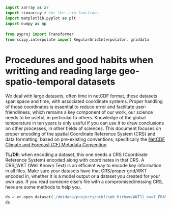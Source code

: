 ```python
import xarray as xr
import rioxarray # for the .rio functions
import matplotlib.pyplot as plt
import numpy as np

from pyproj import Transformer
from scipy.interpolate import RegularGridInterpolator, griddata
```

# Procedures and good habits when writting and reading large geo-spatio-temporal datasets

We deal with large datasets, often time in netCDF format, these datasets span space and time, with associated coordinate systems. Proper handling of those coordinates is essential to reduce error and facilitate user-friendliness, which remains a key component of our work, our science needs to be useful, in perticular to others. Knowledge of the global temperature in ten years is only useful if you can use it to draw conclusions on other processes, in other fields of sciences. This document focuses on proper encoding of the spatial Coordinate Reference System (CRS) and data formatting, based on pre-existing conventions, specifically the [NetCDF Climate and Forecast (CF) Metadata Convention](https://cfconventions.org/Data/cf-conventions/cf-conventions-1.11/cf-conventions.pdf).

**TL/DR**: when encoding a dataset, this one needs a CRS (Coordinate Reference System) encoded along with coordinates in that CRS. A CRS_WKT (Well Known Text) is an efficient way to encode key information in all files. Make sure your datasets have that CRS/proper grid/WKT encoded in, whether it is a model output or a dataset you created for your own use. If you read someone else's file with a compromised/missing CRS, here are some methods to help you.


```python
ds = xr.open_dataset('/dmidata/projects/nckf/smb_hirham/ANT11_eval_ERA5/1999/01/01/00/ts_sfx_ANT11_ANT11_eval_ERA5_1hr_199901010000-199902010000.nc')
ds
```




<div><svg style="position: absolute; width: 0; height: 0; overflow: hidden">
<defs>
<symbol id="icon-database" viewBox="0 0 32 32">
<path d="M16 0c-8.837 0-16 2.239-16 5v4c0 2.761 7.163 5 16 5s16-2.239 16-5v-4c0-2.761-7.163-5-16-5z"></path>
<path d="M16 17c-8.837 0-16-2.239-16-5v6c0 2.761 7.163 5 16 5s16-2.239 16-5v-6c0 2.761-7.163 5-16 5z"></path>
<path d="M16 26c-8.837 0-16-2.239-16-5v6c0 2.761 7.163 5 16 5s16-2.239 16-5v-6c0 2.761-7.163 5-16 5z"></path>
</symbol>
<symbol id="icon-file-text2" viewBox="0 0 32 32">
<path d="M28.681 7.159c-0.694-0.947-1.662-2.053-2.724-3.116s-2.169-2.030-3.116-2.724c-1.612-1.182-2.393-1.319-2.841-1.319h-15.5c-1.378 0-2.5 1.121-2.5 2.5v27c0 1.378 1.122 2.5 2.5 2.5h23c1.378 0 2.5-1.122 2.5-2.5v-19.5c0-0.448-0.137-1.23-1.319-2.841zM24.543 5.457c0.959 0.959 1.712 1.825 2.268 2.543h-4.811v-4.811c0.718 0.556 1.584 1.309 2.543 2.268zM28 29.5c0 0.271-0.229 0.5-0.5 0.5h-23c-0.271 0-0.5-0.229-0.5-0.5v-27c0-0.271 0.229-0.5 0.5-0.5 0 0 15.499-0 15.5 0v7c0 0.552 0.448 1 1 1h7v19.5z"></path>
<path d="M23 26h-14c-0.552 0-1-0.448-1-1s0.448-1 1-1h14c0.552 0 1 0.448 1 1s-0.448 1-1 1z"></path>
<path d="M23 22h-14c-0.552 0-1-0.448-1-1s0.448-1 1-1h14c0.552 0 1 0.448 1 1s-0.448 1-1 1z"></path>
<path d="M23 18h-14c-0.552 0-1-0.448-1-1s0.448-1 1-1h14c0.552 0 1 0.448 1 1s-0.448 1-1 1z"></path>
</symbol>
</defs>
</svg>
<style>/* CSS stylesheet for displaying xarray objects in jupyterlab.
 *
 */

:root {
  --xr-font-color0: var(--jp-content-font-color0, rgba(0, 0, 0, 1));
  --xr-font-color2: var(--jp-content-font-color2, rgba(0, 0, 0, 0.54));
  --xr-font-color3: var(--jp-content-font-color3, rgba(0, 0, 0, 0.38));
  --xr-border-color: var(--jp-border-color2, #e0e0e0);
  --xr-disabled-color: var(--jp-layout-color3, #bdbdbd);
  --xr-background-color: var(--jp-layout-color0, white);
  --xr-background-color-row-even: var(--jp-layout-color1, white);
  --xr-background-color-row-odd: var(--jp-layout-color2, #eeeeee);
}

html[theme=dark],
body[data-theme=dark],
body.vscode-dark {
  --xr-font-color0: rgba(255, 255, 255, 1);
  --xr-font-color2: rgba(255, 255, 255, 0.54);
  --xr-font-color3: rgba(255, 255, 255, 0.38);
  --xr-border-color: #1F1F1F;
  --xr-disabled-color: #515151;
  --xr-background-color: #111111;
  --xr-background-color-row-even: #111111;
  --xr-background-color-row-odd: #313131;
}

.xr-wrap {
  display: block !important;
  min-width: 300px;
  max-width: 700px;
}

.xr-text-repr-fallback {
  /* fallback to plain text repr when CSS is not injected (untrusted notebook) */
  display: none;
}

.xr-header {
  padding-top: 6px;
  padding-bottom: 6px;
  margin-bottom: 4px;
  border-bottom: solid 1px var(--xr-border-color);
}

.xr-header > div,
.xr-header > ul {
  display: inline;
  margin-top: 0;
  margin-bottom: 0;
}

.xr-obj-type,
.xr-array-name {
  margin-left: 2px;
  margin-right: 10px;
}

.xr-obj-type {
  color: var(--xr-font-color2);
}

.xr-sections {
  padding-left: 0 !important;
  display: grid;
  grid-template-columns: 150px auto auto 1fr 20px 20px;
}

.xr-section-item {
  display: contents;
}

.xr-section-item input {
  display: none;
}

.xr-section-item input + label {
  color: var(--xr-disabled-color);
}

.xr-section-item input:enabled + label {
  cursor: pointer;
  color: var(--xr-font-color2);
}

.xr-section-item input:enabled + label:hover {
  color: var(--xr-font-color0);
}

.xr-section-summary {
  grid-column: 1;
  color: var(--xr-font-color2);
  font-weight: 500;
}

.xr-section-summary > span {
  display: inline-block;
  padding-left: 0.5em;
}

.xr-section-summary-in:disabled + label {
  color: var(--xr-font-color2);
}

.xr-section-summary-in + label:before {
  display: inline-block;
  content: '►';
  font-size: 11px;
  width: 15px;
  text-align: center;
}

.xr-section-summary-in:disabled + label:before {
  color: var(--xr-disabled-color);
}

.xr-section-summary-in:checked + label:before {
  content: '▼';
}

.xr-section-summary-in:checked + label > span {
  display: none;
}

.xr-section-summary,
.xr-section-inline-details {
  padding-top: 4px;
  padding-bottom: 4px;
}

.xr-section-inline-details {
  grid-column: 2 / -1;
}

.xr-section-details {
  display: none;
  grid-column: 1 / -1;
  margin-bottom: 5px;
}

.xr-section-summary-in:checked ~ .xr-section-details {
  display: contents;
}

.xr-array-wrap {
  grid-column: 1 / -1;
  display: grid;
  grid-template-columns: 20px auto;
}

.xr-array-wrap > label {
  grid-column: 1;
  vertical-align: top;
}

.xr-preview {
  color: var(--xr-font-color3);
}

.xr-array-preview,
.xr-array-data {
  padding: 0 5px !important;
  grid-column: 2;
}

.xr-array-data,
.xr-array-in:checked ~ .xr-array-preview {
  display: none;
}

.xr-array-in:checked ~ .xr-array-data,
.xr-array-preview {
  display: inline-block;
}

.xr-dim-list {
  display: inline-block !important;
  list-style: none;
  padding: 0 !important;
  margin: 0;
}

.xr-dim-list li {
  display: inline-block;
  padding: 0;
  margin: 0;
}

.xr-dim-list:before {
  content: '(';
}

.xr-dim-list:after {
  content: ')';
}

.xr-dim-list li:not(:last-child):after {
  content: ',';
  padding-right: 5px;
}

.xr-has-index {
  font-weight: bold;
}

.xr-var-list,
.xr-var-item {
  display: contents;
}

.xr-var-item > div,
.xr-var-item label,
.xr-var-item > .xr-var-name span {
  background-color: var(--xr-background-color-row-even);
  margin-bottom: 0;
}

.xr-var-item > .xr-var-name:hover span {
  padding-right: 5px;
}

.xr-var-list > li:nth-child(odd) > div,
.xr-var-list > li:nth-child(odd) > label,
.xr-var-list > li:nth-child(odd) > .xr-var-name span {
  background-color: var(--xr-background-color-row-odd);
}

.xr-var-name {
  grid-column: 1;
}

.xr-var-dims {
  grid-column: 2;
}

.xr-var-dtype {
  grid-column: 3;
  text-align: right;
  color: var(--xr-font-color2);
}

.xr-var-preview {
  grid-column: 4;
}

.xr-index-preview {
  grid-column: 2 / 5;
  color: var(--xr-font-color2);
}

.xr-var-name,
.xr-var-dims,
.xr-var-dtype,
.xr-preview,
.xr-attrs dt {
  white-space: nowrap;
  overflow: hidden;
  text-overflow: ellipsis;
  padding-right: 10px;
}

.xr-var-name:hover,
.xr-var-dims:hover,
.xr-var-dtype:hover,
.xr-attrs dt:hover {
  overflow: visible;
  width: auto;
  z-index: 1;
}

.xr-var-attrs,
.xr-var-data,
.xr-index-data {
  display: none;
  background-color: var(--xr-background-color) !important;
  padding-bottom: 5px !important;
}

.xr-var-attrs-in:checked ~ .xr-var-attrs,
.xr-var-data-in:checked ~ .xr-var-data,
.xr-index-data-in:checked ~ .xr-index-data {
  display: block;
}

.xr-var-data > table {
  float: right;
}

.xr-var-name span,
.xr-var-data,
.xr-index-name div,
.xr-index-data,
.xr-attrs {
  padding-left: 25px !important;
}

.xr-attrs,
.xr-var-attrs,
.xr-var-data,
.xr-index-data {
  grid-column: 1 / -1;
}

dl.xr-attrs {
  padding: 0;
  margin: 0;
  display: grid;
  grid-template-columns: 125px auto;
}

.xr-attrs dt,
.xr-attrs dd {
  padding: 0;
  margin: 0;
  float: left;
  padding-right: 10px;
  width: auto;
}

.xr-attrs dt {
  font-weight: normal;
  grid-column: 1;
}

.xr-attrs dt:hover span {
  display: inline-block;
  background: var(--xr-background-color);
  padding-right: 10px;
}

.xr-attrs dd {
  grid-column: 2;
  white-space: pre-wrap;
  word-break: break-all;
}

.xr-icon-database,
.xr-icon-file-text2,
.xr-no-icon {
  display: inline-block;
  vertical-align: middle;
  width: 1em;
  height: 1.5em !important;
  stroke-width: 0;
  stroke: currentColor;
  fill: currentColor;
}
</pre><div class='xr-wrap' style='display:none'><div class='xr-header'><div class='xr-obj-type'>xarray.Dataset</div></div><ul class='xr-sections'><li class='xr-section-item'><input id='section-93e2e899-70fb-47e9-a460-632787d14f5e' class='xr-section-summary-in' type='checkbox' disabled ><label for='section-93e2e899-70fb-47e9-a460-632787d14f5e' class='xr-section-summary'  title='Expand/collapse section'>Dimensions:</label><div class='xr-section-inline-details'><ul class='xr-dim-list'><li><span class='xr-has-index'>y</span>: 637</li><li><span class='xr-has-index'>x</span>: 739</li><li><span class='xr-has-index'>time</span>: 745</li></ul></div><div class='xr-section-details'></div></li><li class='xr-section-item'><input id='section-b5f8fcbd-5824-4c19-a819-b1cfaec9bb71' class='xr-section-summary-in' type='checkbox'  checked><label for='section-b5f8fcbd-5824-4c19-a819-b1cfaec9bb71' class='xr-section-summary' >Coordinates: <span>(5)</span></label><div class='xr-section-inline-details'></div><div class='xr-section-details'><ul class='xr-var-list'><li class='xr-var-item'><div class='xr-var-name'><span class='xr-has-index'>y</span></div><div class='xr-var-dims'>(y)</div><div class='xr-var-dtype'>float64</div><div class='xr-var-preview xr-preview'>0.0 1.1e+04 ... 6.985e+06 6.996e+06</div><input id='attrs-7a2dfc46-079e-4e11-89bf-17a470f59011' class='xr-var-attrs-in' type='checkbox' ><label for='attrs-7a2dfc46-079e-4e11-89bf-17a470f59011' title='Show/Hide attributes'><svg class='icon xr-icon-file-text2'><use xlink:href='#icon-file-text2'></use></svg></label><input id='data-ba2152c0-8601-4623-b80b-75ef7f316f6b' class='xr-var-data-in' type='checkbox'><label for='data-ba2152c0-8601-4623-b80b-75ef7f316f6b' title='Show/Hide data repr'><svg class='icon xr-icon-database'><use xlink:href='#icon-database'></use></svg></label><div class='xr-var-attrs'><dl class='xr-attrs'><dt><span>axis :</span></dt><dd>Y</dd><dt><span>standard_name :</span></dt><dd>projection_y_coordinate</dd><dt><span>long_name :</span></dt><dd>Y Coordinate Of Projection</dd><dt><span>units :</span></dt><dd>m</dd></dl></div><div class='xr-var-data'><pre>array([      0.,   11000.,   22000., ..., 6974000., 6985000., 6996000.])</pre></div></li><li class='xr-var-item'><div class='xr-var-name'><span class='xr-has-index'>x</span></div><div class='xr-var-dims'>(x)</div><div class='xr-var-dtype'>float64</div><div class='xr-var-preview xr-preview'>0.0 1.1e+04 ... 8.107e+06 8.118e+06</div><input id='attrs-f21ad9df-e270-4a10-a1e4-4d7b958c9995' class='xr-var-attrs-in' type='checkbox' ><label for='attrs-f21ad9df-e270-4a10-a1e4-4d7b958c9995' title='Show/Hide attributes'><svg class='icon xr-icon-file-text2'><use xlink:href='#icon-file-text2'></use></svg></label><input id='data-9fd138c2-e91d-4d3d-9af3-16bfd0941413' class='xr-var-data-in' type='checkbox'><label for='data-9fd138c2-e91d-4d3d-9af3-16bfd0941413' title='Show/Hide data repr'><svg class='icon xr-icon-database'><use xlink:href='#icon-database'></use></svg></label><div class='xr-var-attrs'><dl class='xr-attrs'><dt><span>axis :</span></dt><dd>X</dd><dt><span>standard_name :</span></dt><dd>projection_x_coordinate</dd><dt><span>long_name :</span></dt><dd>X Coordinate Of Projection</dd><dt><span>units :</span></dt><dd>m</dd></dl></div><div class='xr-var-data'><pre>array([      0.,   11000.,   22000., ..., 8096000., 8107000., 8118000.])</pre></div></li><li class='xr-var-item'><div class='xr-var-name'><span class='xr-has-index'>time</span></div><div class='xr-var-dims'>(time)</div><div class='xr-var-dtype'>datetime64[ns]</div><div class='xr-var-preview xr-preview'>1999-01-01 ... 1999-02-01</div><input id='attrs-cae00db7-fd66-40da-8f2c-c9f599c9fa5e' class='xr-var-attrs-in' type='checkbox' ><label for='attrs-cae00db7-fd66-40da-8f2c-c9f599c9fa5e' title='Show/Hide attributes'><svg class='icon xr-icon-file-text2'><use xlink:href='#icon-file-text2'></use></svg></label><input id='data-88182b72-0496-46ee-9279-b2496f7eaffb' class='xr-var-data-in' type='checkbox'><label for='data-88182b72-0496-46ee-9279-b2496f7eaffb' title='Show/Hide data repr'><svg class='icon xr-icon-database'><use xlink:href='#icon-database'></use></svg></label><div class='xr-var-attrs'><dl class='xr-attrs'><dt><span>standard_name :</span></dt><dd>time</dd><dt><span>long_name :</span></dt><dd>Time</dd><dt><span>_CoordinateAxisType :</span></dt><dd>Time</dd></dl></div><div class='xr-var-data'><pre>array([&#x27;1999-01-01T00:00:00.000000000&#x27;, &#x27;1999-01-01T01:00:00.000000000&#x27;,
       &#x27;1999-01-01T02:00:00.000000000&#x27;, ..., &#x27;1999-01-31T22:00:00.000000000&#x27;,
       &#x27;1999-01-31T23:00:00.000000000&#x27;, &#x27;1999-02-01T00:00:00.000000000&#x27;],
      dtype=&#x27;datetime64[ns]&#x27;)</pre></div></li><li class='xr-var-item'><div class='xr-var-name'><span>lon</span></div><div class='xr-var-dims'>(y, x)</div><div class='xr-var-dtype'>float64</div><div class='xr-var-preview xr-preview'>...</div><input id='attrs-fbed53c7-0f4d-43c3-9011-8fe4b376bc84' class='xr-var-attrs-in' type='checkbox' ><label for='attrs-fbed53c7-0f4d-43c3-9011-8fe4b376bc84' title='Show/Hide attributes'><svg class='icon xr-icon-file-text2'><use xlink:href='#icon-file-text2'></use></svg></label><input id='data-d828c54d-acde-489c-89ce-01ec41f4e34a' class='xr-var-data-in' type='checkbox'><label for='data-d828c54d-acde-489c-89ce-01ec41f4e34a' title='Show/Hide data repr'><svg class='icon xr-icon-database'><use xlink:href='#icon-database'></use></svg></label><div class='xr-var-attrs'><dl class='xr-attrs'><dt><span>standard_name :</span></dt><dd>longitude</dd><dt><span>long_name :</span></dt><dd>Longitude</dd><dt><span>units :</span></dt><dd>degrees_east</dd><dt><span>_CoordinateAxisType :</span></dt><dd>Lon</dd></dl></div><div class='xr-var-data'><pre>[470743 values with dtype=float64]</pre></div></li><li class='xr-var-item'><div class='xr-var-name'><span>lat</span></div><div class='xr-var-dims'>(y, x)</div><div class='xr-var-dtype'>float64</div><div class='xr-var-preview xr-preview'>...</div><input id='attrs-0578e7b5-225d-440a-ae42-38631501c0e3' class='xr-var-attrs-in' type='checkbox' ><label for='attrs-0578e7b5-225d-440a-ae42-38631501c0e3' title='Show/Hide attributes'><svg class='icon xr-icon-file-text2'><use xlink:href='#icon-file-text2'></use></svg></label><input id='data-a5977794-f2ea-4c6d-b088-3dccdc0cb7e4' class='xr-var-data-in' type='checkbox'><label for='data-a5977794-f2ea-4c6d-b088-3dccdc0cb7e4' title='Show/Hide data repr'><svg class='icon xr-icon-database'><use xlink:href='#icon-database'></use></svg></label><div class='xr-var-attrs'><dl class='xr-attrs'><dt><span>standard_name :</span></dt><dd>latitude</dd><dt><span>long_name :</span></dt><dd>Latitude</dd><dt><span>units :</span></dt><dd>degrees_north</dd><dt><span>_CoordinateAxisType :</span></dt><dd>Lat</dd></dl></div><div class='xr-var-data'><pre>[470743 values with dtype=float64]</pre></div></li></ul></div></li><li class='xr-section-item'><input id='section-fa66418e-d38c-459c-83d4-eba268465859' class='xr-section-summary-in' type='checkbox'  checked><label for='section-fa66418e-d38c-459c-83d4-eba268465859' class='xr-section-summary' >Data variables: <span>(2)</span></label><div class='xr-section-inline-details'></div><div class='xr-section-details'><ul class='xr-var-list'><li class='xr-var-item'><div class='xr-var-name'><span>Polar_Stereographic</span></div><div class='xr-var-dims'>()</div><div class='xr-var-dtype'>|S1</div><div class='xr-var-preview xr-preview'>...</div><input id='attrs-a771ae10-c78d-4562-97bc-ffcf5a11287f' class='xr-var-attrs-in' type='checkbox' ><label for='attrs-a771ae10-c78d-4562-97bc-ffcf5a11287f' title='Show/Hide attributes'><svg class='icon xr-icon-file-text2'><use xlink:href='#icon-file-text2'></use></svg></label><input id='data-9b1bf73b-9327-4426-b669-00f42d9359bc' class='xr-var-data-in' type='checkbox'><label for='data-9b1bf73b-9327-4426-b669-00f42d9359bc' title='Show/Hide data repr'><svg class='icon xr-icon-database'><use xlink:href='#icon-database'></use></svg></label><div class='xr-var-attrs'><dl class='xr-attrs'><dt><span>grid_mapping_name :</span></dt><dd>polar_stereographic</dd><dt><span>straight_vertical_longitude_from_pole :</span></dt><dd>20.0</dd><dt><span>latitude_of_projection_origin :</span></dt><dd>-90.0</dd><dt><span>standard_parallel :</span></dt><dd>-90.0</dd><dt><span>false_easting :</span></dt><dd>4416613.428326072</dd><dt><span>false_northing :</span></dt><dd>3071812.9120324715</dd><dt><span>earth_radius :</span></dt><dd>6371229.0</dd><dt><span>proj4 :</span></dt><dd>+proj=stere +lat_0=-90.000000 +lat_ts=-90.000000 +lon_0=20.000000 +k_0=1.0 +x_0=4416613.428326 +y_0=3071812.912032 +a=6371229.000000 +b=6371229.000000</dd></dl></div><div class='xr-var-data'><pre>[1 values with dtype=|S1]</pre></div></li><li class='xr-var-item'><div class='xr-var-name'><span>ts</span></div><div class='xr-var-dims'>(time, y, x)</div><div class='xr-var-dtype'>float32</div><div class='xr-var-preview xr-preview'>...</div><input id='attrs-10b6dd4d-040c-49be-8c51-cecf4750f21d' class='xr-var-attrs-in' type='checkbox' ><label for='attrs-10b6dd4d-040c-49be-8c51-cecf4750f21d' title='Show/Hide attributes'><svg class='icon xr-icon-file-text2'><use xlink:href='#icon-file-text2'></use></svg></label><input id='data-1c7d0d32-ef2a-4520-b601-1275bb40e041' class='xr-var-data-in' type='checkbox'><label for='data-1c7d0d32-ef2a-4520-b601-1275bb40e041' title='Show/Hide data repr'><svg class='icon xr-icon-database'><use xlink:href='#icon-database'></use></svg></label><div class='xr-var-attrs'><dl class='xr-attrs'><dt><span>standard_name :</span></dt><dd>surface_temperature</dd><dt><span>long_name :</span></dt><dd>Surface Temperature</dd><dt><span>units :</span></dt><dd>K</dd><dt><span>FA_name :</span></dt><dd>SFX.TS</dd><dt><span>par :</span></dt><dd>11</dd><dt><span>lvt :</span></dt><dd>heightAboveGround</dd><dt><span>lev :</span></dt><dd>0</dd><dt><span>tri :</span></dt><dd>0</dd><dt><span>grid_mapping :</span></dt><dd>Polar_Stereographic</dd><dt><span>cell_methods :</span></dt><dd>time: point</dd></dl></div><div class='xr-var-data'><pre>[350703535 values with dtype=float32]</pre></div></li></ul></div></li><li class='xr-section-item'><input id='section-c02ec854-2f6c-4dca-be8e-147bc4a08e22' class='xr-section-summary-in' type='checkbox'  ><label for='section-c02ec854-2f6c-4dca-be8e-147bc4a08e22' class='xr-section-summary' >Indexes: <span>(3)</span></label><div class='xr-section-inline-details'></div><div class='xr-section-details'><ul class='xr-var-list'><li class='xr-var-item'><div class='xr-index-name'><div>y</div></div><div class='xr-index-preview'>PandasIndex</div><div></div><input id='index-40484bd1-e994-4b28-9a95-06a4392baf7a' class='xr-index-data-in' type='checkbox'/><label for='index-40484bd1-e994-4b28-9a95-06a4392baf7a' title='Show/Hide index repr'><svg class='icon xr-icon-database'><use xlink:href='#icon-database'></use></svg></label><div class='xr-index-data'><pre>PandasIndex(Index([      0.0,   11000.0,   22000.0,   33000.0,   44000.0,   55000.0,
         66000.0,   77000.0,   88000.0,   99000.0,
       ...
       6897000.0, 6908000.0, 6919000.0, 6930000.0, 6941000.0, 6952000.0,
       6963000.0, 6974000.0, 6985000.0, 6996000.0],
      dtype=&#x27;float64&#x27;, name=&#x27;y&#x27;, length=637))</pre></div></li><li class='xr-var-item'><div class='xr-index-name'><div>x</div></div><div class='xr-index-preview'>PandasIndex</div><div></div><input id='index-bf30fac4-1958-4ae9-b9d2-72a2f460b88c' class='xr-index-data-in' type='checkbox'/><label for='index-bf30fac4-1958-4ae9-b9d2-72a2f460b88c' title='Show/Hide index repr'><svg class='icon xr-icon-database'><use xlink:href='#icon-database'></use></svg></label><div class='xr-index-data'><pre>PandasIndex(Index([      0.0,   11000.0,   22000.0,   33000.0,   44000.0,   55000.0,
         66000.0,   77000.0,   88000.0,   99000.0,
       ...
       8019000.0, 8030000.0, 8041000.0, 8052000.0, 8063000.0, 8074000.0,
       8085000.0, 8096000.0, 8107000.0, 8118000.0],
      dtype=&#x27;float64&#x27;, name=&#x27;x&#x27;, length=739))</pre></div></li><li class='xr-var-item'><div class='xr-index-name'><div>time</div></div><div class='xr-index-preview'>PandasIndex</div><div></div><input id='index-ec27729f-242f-43bb-9fa9-1b40abb8fa6a' class='xr-index-data-in' type='checkbox'/><label for='index-ec27729f-242f-43bb-9fa9-1b40abb8fa6a' title='Show/Hide index repr'><svg class='icon xr-icon-database'><use xlink:href='#icon-database'></use></svg></label><div class='xr-index-data'><pre>PandasIndex(DatetimeIndex([&#x27;1999-01-01 00:00:00&#x27;, &#x27;1999-01-01 01:00:00&#x27;,
               &#x27;1999-01-01 02:00:00&#x27;, &#x27;1999-01-01 03:00:00&#x27;,
               &#x27;1999-01-01 04:00:00&#x27;, &#x27;1999-01-01 05:00:00&#x27;,
               &#x27;1999-01-01 06:00:00&#x27;, &#x27;1999-01-01 07:00:00&#x27;,
               &#x27;1999-01-01 08:00:00&#x27;, &#x27;1999-01-01 09:00:00&#x27;,
               ...
               &#x27;1999-01-31 15:00:00&#x27;, &#x27;1999-01-31 16:00:00&#x27;,
               &#x27;1999-01-31 17:00:00&#x27;, &#x27;1999-01-31 18:00:00&#x27;,
               &#x27;1999-01-31 19:00:00&#x27;, &#x27;1999-01-31 20:00:00&#x27;,
               &#x27;1999-01-31 21:00:00&#x27;, &#x27;1999-01-31 22:00:00&#x27;,
               &#x27;1999-01-31 23:00:00&#x27;, &#x27;1999-02-01 00:00:00&#x27;],
              dtype=&#x27;datetime64[ns]&#x27;, name=&#x27;time&#x27;, length=745, freq=None))</pre></div></li></ul></div></li><li class='xr-section-item'><input id='section-d4d8c7ed-4e99-4e13-abd2-d38fab247ee6' class='xr-section-summary-in' type='checkbox'  ><label for='section-d4d8c7ed-4e99-4e13-abd2-d38fab247ee6' class='xr-section-summary' >Attributes: <span>(10)</span></label><div class='xr-section-inline-details'></div><div class='xr-section-details'><dl class='xr-attrs'><dt><span>Conventions :</span></dt><dd>CF-1.4</dd><dt><span>institute_id :</span></dt><dd>HCLIMcom</dd><dt><span>model_id :</span></dt><dd>HCLIM</dd><dt><span>experiment_id :</span></dt><dd>ANT11_eval_ERA5</dd><dt><span>domain :</span></dt><dd>ANT11</dd><dt><span>frequency :</span></dt><dd>1hr</dd><dt><span>driving_model_id :</span></dt><dd>ERA5</dd><dt><span>creation_date :</span></dt><dd>Sun Mar 31 03:23:30 2024</dd><dt><span>title :</span></dt><dd>Surface Temperature</dd><dt><span>comment :</span></dt><dd>Created with gl/xtool</dd></dl></div></li></ul></div></div>



This is an example dataset from an 11km reanalysis of ERA5. I would like to attract your attention on the Dimensions and Coordinates. There are two dimensions here: *x* and *y*. Coordinates are that *x* and *y*, *time* and *lat* and *lon*. We notice right away that *x* and *y* are 1D arrays, vectors in other words, of size 739 and 635 respectively. This indicates a "regular grid", that can be simply be defined by these two vectors. In other words, one row of that grid will have a single *y* value, and one column will have a single *x* value. This regular grid may look exactly like what we need, but we need to make sure that this grid is connected to reality somehow. Indeed, we need to locate this grid with respect to some standards, imagine a coordinate reference system in high school mathematics, you need the coordinates of the origin and its unit vectors. This is the information carried by the CRS, it is a standard way of encoding some coordinate system's key information, it will usually be latitudes/longitudes or in meters, both having their advantages and inconvenients. Thousands of CRS exist, you can find them on [EPSG.io](https://epsg.io/), some will be globally oriented (ex: the modern definition of latitude and longitude is a CRS), some will be more regionally oriented, peticularily the metered CRS (a CRS that uses a unit of meters), they are really accurate at small scale but start being wrong further away from the CRS's origin due to the curvature of the Earth. There are very simple ways to check one datatset's CRS:


```python
print(f"Dataset CRS: {ds.rio.crs}")
```

    Dataset CRS: None


This is problematic, there is no CRS encoded here. A common procedure is to have an Attribute called **CRS_WKT**, standing for Coordinate Reference System Well Known Text, summarizing all the information about the CRS in one spot. More information can be found in the NetCDF CF Metadata Convention document. Here, there is no such attribute because this *x*/*y* grid is actually the grid on which the model was run. **The format of this dataset is standard (Section 5.2 of the NetCDF CF Metadata Conventions), it is output this way such that no alteration of the data or grid is done and the user can choose to make their own changes.** We only have one last source of information: the lat and lon, let's look at them.


```python
fig,axs = plt.subplots(ncols=2, figsize=(15,6))
ds.lat.plot(ax=axs[0])
ds.lon.plot(ax=axs[1])
axs[0].set_title("Latitute")
axs[1].set_title("Longitude")
```




    Text(0.5, 1.0, 'Longitude')




    
![png](https://raw.githubusercontent.com/pokekrom/science/main/BLOG_figures_24-25/2024_geodata_reading_reproject_FIG1.png)
    


We are in a complex situation where the coordinates that make physical sense, that matter to us, are a 2D grid, which does not function well with xarray and netCDFs. Indeed, we cannot just erase *x* and *y*, they are Dimensions and can therefore not be removed, although they have no meaning to anyone else than the person running the model. There are several ways to resolve this.

# 1: Manually create a grid with appropriate coordinates

We will simply reproject the grid of lat/lon onto a grid that suits us better, but without altering the original dataset. For that exercice, I chose to reproject everything onto a metered CRS centered around Antarctica, the [EPSG:3031](https://epsg.io/3031). This method has the advantage of not compromising the data. Interpolation indeed would affect the data, while reprojecting the grid only affect the location of these data.


```python
transformer = Transformer.from_crs(4326, 3031, always_xy=True)
transformer
```




    <Concatenated Operation Transformer: pipeline>
    Description: axis order change (2D) + Antarctic Polar Stereographic
    Area of Use:
    - name: World
    - bounds: (-180.0, -90.0, 180.0, 90.0)




```python
x_reprojected, y_reprojected = transformer.transform(ds.lon, ds.lat)
```


```python
fig,axs = plt.subplots(ncols=2, figsize=(15, 6))
ds.ts[0].plot(ax=axs[0])
axs[1].pcolormesh(x_reprojected, y_reprojected, ds.ts[0])
```








    
![png](https://raw.githubusercontent.com/pokekrom/science/main/BLOG_figures_24-25/2024_geodata_reading_reproject_FIG2.png)
    



```python
## Bonus: finding the x/y of the south pole on the new grid
t = np.unravel_index(np.argmin(ds.lat.values), ds.lat.values.shape)
print(r'Coordinates of the cell closest to the south pole (our grid is 11km spaced, so we are ~4km away from the south pole):', x_reprojected[t], y_reprojected[t])
```

    Coordinates of the cell closest to the south pole (our grid is 11km spaced, so we are ~4km away from the south pole): 4005.7661470373446 -4382.867657798594


I would like to bring your attention on the following:
 - Notice the location of the origin for both grids: 0 is somewhere off in the ocean for the left plot, it is at the south pole in our reprojected grid.
 - The orientation: it changed, both Antarctica has been turned but also our grid coordinates are different, shown by the white triangles on the side.
 - The scale along one axis: Antarctica has somewhat shrinked on the right plot, although this could be a plotting artifact, this is also the result of distances being appropriately represented after using the lat/lon to meters conversion.

The right plot is closer to a usable grid, we can actual start performing certain tasks using the ´x_reprojected´ and ´y_reprojected´ grids, for example extracting the data at a given location (whether it is lat/lon or meters) very easily. 

This method does not affect the data itself, only the location of it, but it takes us away from xarray (example of an extremely powerful and optimised library for this kind of problems), we would like to have a properly set dataset instead of this hybrid numpy/xarray solution, but this only comes at the cost of resampling the data.




```python
######## Bonus: most efficient way to pull data from a list of coordinates:
lat_stations = [-89, -88, -85]
lon_stations = [10,-50,150] # mock numbers

x_stations, y_stations = transformer.transform(lon_stations, lat_stations)

arg_stations = []

for x_, y_ in zip(x_stations, y_stations):
    arg_station = np.argmin(np.ravel(( (x_reprojected-x_)**2 + (y_reprojected-y_)**2)**.5) )   # find the argument of the cell closest to the desired location
    arg_stations.append(np.unravel_index(arg_station, x_reprojected.shape)) 

print('Station indices:', arg_stations)
print('Data at those indices (first time step):', [ds.ts.values[0, *s_] for s_ in arg_stations])
```

    Station indices: [(289, 400), (286, 383), (247, 440)]
    Data at those indices (first time step): [254.09996, 256.95547, 255.72516]


# 2: Resampling the data

If altering the data is not a problem for you; if you want to save the data into your own simple file; if you want to use the full power of xarray on a well organized dataset, you may need to resample the data. To do so, we use the SciPy griddata function.



```python
aspect = ds.y.size / ds.x.size
nx = 700
ny = int(aspect * nx)
shape = (1, ny, nx) # the first dimension is for time
print(f"Target Grid Shape: {shape}")
```

    Target Grid Shape: (1, 603, 700)


## A) Building the Target Grid as a Regular Grid
We want a regular grid where every pixel is the same size in x and y. The y coordinates are flipped
to follow the common convention of having a decreasing y coordinate for raster data.


```python
x_target = np.linspace(x_reprojected.min(), x_reprojected.max(), nx)
y_target = np.linspace(y_reprojected.min(), y_reprojected.max(), ny)[::-1]
X_target, Y_target = np.meshgrid(x_target, y_target)
```


```python
fig, axs = plt.subplots(ncols=2, figsize=(15, 6))
axs[0].imshow(X_target)
axs[0].set_title("X")
axs[1].imshow(Y_target)
axs[1].set_title("Y")
```




    Text(0.5, 1.0, 'Y')




    
![png](https://raw.githubusercontent.com/pokekrom/science/main/BLOG_figures_24-25/2024_geodata_reading_reproject_FIG3.png)
    


## B) Regridding the Data with `griddata`
We need to interpolate the data onto the target grid.


```python
regridded_data = griddata(
    list(zip(x_reprojected.ravel(), y_reprojected.ravel())),
    ds.ts[0].to_numpy().ravel(),
    list(zip(X_target.ravel(), Y_target.ravel())),
    method="cubic"
)
regridded_data = regridded_data.reshape(shape)
```


```python
plt.figure(figsize=(10, 10))
plt.pcolormesh(X_target, Y_target, regridded_data[0])
```








    
![png](https://raw.githubusercontent.com/pokekrom/science/main/BLOG_figures_24-25/2024_geodata_reading_reproject_FIG4.png)
    


## C) Building a New Xarray Object


```python
xdata = xr.DataArray(
    regridded_data,
    dims=("time", "y", "x"),
    coords=(ds.time[:1], y_target, x_target)
).rio.write_crs("EPSG:3031")
xdata
```




<div><svg style="position: absolute; width: 0; height: 0; overflow: hidden">
<defs>
<symbol id="icon-database" viewBox="0 0 32 32">
<path d="M16 0c-8.837 0-16 2.239-16 5v4c0 2.761 7.163 5 16 5s16-2.239 16-5v-4c0-2.761-7.163-5-16-5z"></path>
<path d="M16 17c-8.837 0-16-2.239-16-5v6c0 2.761 7.163 5 16 5s16-2.239 16-5v-6c0 2.761-7.163 5-16 5z"></path>
<path d="M16 26c-8.837 0-16-2.239-16-5v6c0 2.761 7.163 5 16 5s16-2.239 16-5v-6c0 2.761-7.163 5-16 5z"></path>
</symbol>
<symbol id="icon-file-text2" viewBox="0 0 32 32">
<path d="M28.681 7.159c-0.694-0.947-1.662-2.053-2.724-3.116s-2.169-2.030-3.116-2.724c-1.612-1.182-2.393-1.319-2.841-1.319h-15.5c-1.378 0-2.5 1.121-2.5 2.5v27c0 1.378 1.122 2.5 2.5 2.5h23c1.378 0 2.5-1.122 2.5-2.5v-19.5c0-0.448-0.137-1.23-1.319-2.841zM24.543 5.457c0.959 0.959 1.712 1.825 2.268 2.543h-4.811v-4.811c0.718 0.556 1.584 1.309 2.543 2.268zM28 29.5c0 0.271-0.229 0.5-0.5 0.5h-23c-0.271 0-0.5-0.229-0.5-0.5v-27c0-0.271 0.229-0.5 0.5-0.5 0 0 15.499-0 15.5 0v7c0 0.552 0.448 1 1 1h7v19.5z"></path>
<path d="M23 26h-14c-0.552 0-1-0.448-1-1s0.448-1 1-1h14c0.552 0 1 0.448 1 1s-0.448 1-1 1z"></path>
<path d="M23 22h-14c-0.552 0-1-0.448-1-1s0.448-1 1-1h14c0.552 0 1 0.448 1 1s-0.448 1-1 1z"></path>
<path d="M23 18h-14c-0.552 0-1-0.448-1-1s0.448-1 1-1h14c0.552 0 1 0.448 1 1s-0.448 1-1 1z"></path>
</symbol>
</defs>
</svg>
<style>/* CSS stylesheet for displaying xarray objects in jupyterlab.
 *
 */

:root {
  --xr-font-color0: var(--jp-content-font-color0, rgba(0, 0, 0, 1));
  --xr-font-color2: var(--jp-content-font-color2, rgba(0, 0, 0, 0.54));
  --xr-font-color3: var(--jp-content-font-color3, rgba(0, 0, 0, 0.38));
  --xr-border-color: var(--jp-border-color2, #e0e0e0);
  --xr-disabled-color: var(--jp-layout-color3, #bdbdbd);
  --xr-background-color: var(--jp-layout-color0, white);
  --xr-background-color-row-even: var(--jp-layout-color1, white);
  --xr-background-color-row-odd: var(--jp-layout-color2, #eeeeee);
}

html[theme=dark],
body[data-theme=dark],
body.vscode-dark {
  --xr-font-color0: rgba(255, 255, 255, 1);
  --xr-font-color2: rgba(255, 255, 255, 0.54);
  --xr-font-color3: rgba(255, 255, 255, 0.38);
  --xr-border-color: #1F1F1F;
  --xr-disabled-color: #515151;
  --xr-background-color: #111111;
  --xr-background-color-row-even: #111111;
  --xr-background-color-row-odd: #313131;
}

.xr-wrap {
  display: block !important;
  min-width: 300px;
  max-width: 700px;
}

.xr-text-repr-fallback {
  /* fallback to plain text repr when CSS is not injected (untrusted notebook) */
  display: none;
}

.xr-header {
  padding-top: 6px;
  padding-bottom: 6px;
  margin-bottom: 4px;
  border-bottom: solid 1px var(--xr-border-color);
}

.xr-header > div,
.xr-header > ul {
  display: inline;
  margin-top: 0;
  margin-bottom: 0;
}

.xr-obj-type,
.xr-array-name {
  margin-left: 2px;
  margin-right: 10px;
}

.xr-obj-type {
  color: var(--xr-font-color2);
}

.xr-sections {
  padding-left: 0 !important;
  display: grid;
  grid-template-columns: 150px auto auto 1fr 20px 20px;
}

.xr-section-item {
  display: contents;
}

.xr-section-item input {
  display: none;
}

.xr-section-item input + label {
  color: var(--xr-disabled-color);
}

.xr-section-item input:enabled + label {
  cursor: pointer;
  color: var(--xr-font-color2);
}

.xr-section-item input:enabled + label:hover {
  color: var(--xr-font-color0);
}

.xr-section-summary {
  grid-column: 1;
  color: var(--xr-font-color2);
  font-weight: 500;
}

.xr-section-summary > span {
  display: inline-block;
  padding-left: 0.5em;
}

.xr-section-summary-in:disabled + label {
  color: var(--xr-font-color2);
}

.xr-section-summary-in + label:before {
  display: inline-block;
  content: '►';
  font-size: 11px;
  width: 15px;
  text-align: center;
}

.xr-section-summary-in:disabled + label:before {
  color: var(--xr-disabled-color);
}

.xr-section-summary-in:checked + label:before {
  content: '▼';
}

.xr-section-summary-in:checked + label > span {
  display: none;
}

.xr-section-summary,
.xr-section-inline-details {
  padding-top: 4px;
  padding-bottom: 4px;
}

.xr-section-inline-details {
  grid-column: 2 / -1;
}

.xr-section-details {
  display: none;
  grid-column: 1 / -1;
  margin-bottom: 5px;
}

.xr-section-summary-in:checked ~ .xr-section-details {
  display: contents;
}

.xr-array-wrap {
  grid-column: 1 / -1;
  display: grid;
  grid-template-columns: 20px auto;
}

.xr-array-wrap > label {
  grid-column: 1;
  vertical-align: top;
}

.xr-preview {
  color: var(--xr-font-color3);
}

.xr-array-preview,
.xr-array-data {
  padding: 0 5px !important;
  grid-column: 2;
}

.xr-array-data,
.xr-array-in:checked ~ .xr-array-preview {
  display: none;
}

.xr-array-in:checked ~ .xr-array-data,
.xr-array-preview {
  display: inline-block;
}

.xr-dim-list {
  display: inline-block !important;
  list-style: none;
  padding: 0 !important;
  margin: 0;
}

.xr-dim-list li {
  display: inline-block;
  padding: 0;
  margin: 0;
}

.xr-dim-list:before {
  content: '(';
}

.xr-dim-list:after {
  content: ')';
}

.xr-dim-list li:not(:last-child):after {
  content: ',';
  padding-right: 5px;
}

.xr-has-index {
  font-weight: bold;
}

.xr-var-list,
.xr-var-item {
  display: contents;
}

.xr-var-item > div,
.xr-var-item label,
.xr-var-item > .xr-var-name span {
  background-color: var(--xr-background-color-row-even);
  margin-bottom: 0;
}

.xr-var-item > .xr-var-name:hover span {
  padding-right: 5px;
}

.xr-var-list > li:nth-child(odd) > div,
.xr-var-list > li:nth-child(odd) > label,
.xr-var-list > li:nth-child(odd) > .xr-var-name span {
  background-color: var(--xr-background-color-row-odd);
}

.xr-var-name {
  grid-column: 1;
}

.xr-var-dims {
  grid-column: 2;
}

.xr-var-dtype {
  grid-column: 3;
  text-align: right;
  color: var(--xr-font-color2);
}

.xr-var-preview {
  grid-column: 4;
}

.xr-index-preview {
  grid-column: 2 / 5;
  color: var(--xr-font-color2);
}

.xr-var-name,
.xr-var-dims,
.xr-var-dtype,
.xr-preview,
.xr-attrs dt {
  white-space: nowrap;
  overflow: hidden;
  text-overflow: ellipsis;
  padding-right: 10px;
}

.xr-var-name:hover,
.xr-var-dims:hover,
.xr-var-dtype:hover,
.xr-attrs dt:hover {
  overflow: visible;
  width: auto;
  z-index: 1;
}

.xr-var-attrs,
.xr-var-data,
.xr-index-data {
  display: none;
  background-color: var(--xr-background-color) !important;
  padding-bottom: 5px !important;
}

.xr-var-attrs-in:checked ~ .xr-var-attrs,
.xr-var-data-in:checked ~ .xr-var-data,
.xr-index-data-in:checked ~ .xr-index-data {
  display: block;
}

.xr-var-data > table {
  float: right;
}

.xr-var-name span,
.xr-var-data,
.xr-index-name div,
.xr-index-data,
.xr-attrs {
  padding-left: 25px !important;
}

.xr-attrs,
.xr-var-attrs,
.xr-var-data,
.xr-index-data {
  grid-column: 1 / -1;
}

dl.xr-attrs {
  padding: 0;
  margin: 0;
  display: grid;
  grid-template-columns: 125px auto;
}

.xr-attrs dt,
.xr-attrs dd {
  padding: 0;
  margin: 0;
  float: left;
  padding-right: 10px;
  width: auto;
}

.xr-attrs dt {
  font-weight: normal;
  grid-column: 1;
}

.xr-attrs dt:hover span {
  display: inline-block;
  background: var(--xr-background-color);
  padding-right: 10px;
}

.xr-attrs dd {
  grid-column: 2;
  white-space: pre-wrap;
  word-break: break-all;
}

.xr-icon-database,
.xr-icon-file-text2,
.xr-no-icon {
  display: inline-block;
  vertical-align: middle;
  width: 1em;
  height: 1.5em !important;
  stroke-width: 0;
  stroke: currentColor;
  fill: currentColor;
}

</pre><div class='xr-wrap' style='display:none'><div class='xr-header'><div class='xr-obj-type'>xarray.DataArray</div><div class='xr-array-name'></div><ul class='xr-dim-list'><li><span class='xr-has-index'>time</span>: 1</li><li><span class='xr-has-index'>y</span>: 603</li><li><span class='xr-has-index'>x</span>: 700</li></ul></div><ul class='xr-sections'><li class='xr-section-item'><div class='xr-array-wrap'><input id='section-3fc24cab-1ea6-4a33-ae9a-f4297e185ad5' class='xr-array-in' type='checkbox' checked><label for='section-3fc24cab-1ea6-4a33-ae9a-f4297e185ad5' title='Show/hide data repr'><svg class='icon xr-icon-database'><use xlink:href='#icon-database'></use></svg></label><div class='xr-array-preview xr-preview'><span>nan nan nan nan nan nan nan nan ... nan nan nan nan nan nan nan nan</span></div><div class='xr-array-data'><pre>array([[[nan, nan, nan, ..., nan, nan, nan],
        [nan, nan, nan, ..., nan, nan, nan],
        [nan, nan, nan, ..., nan, nan, nan],
        ...,
        [nan, nan, nan, ..., nan, nan, nan],
        [nan, nan, nan, ..., nan, nan, nan],
        [nan, nan, nan, ..., nan, nan, nan]]])</pre></div></div></li><li class='xr-section-item'><input id='section-1b7ad529-dfc9-4232-81e0-0df1aa05e86e' class='xr-section-summary-in' type='checkbox'  checked><label for='section-1b7ad529-dfc9-4232-81e0-0df1aa05e86e' class='xr-section-summary' >Coordinates: <span>(4)</span></label><div class='xr-section-inline-details'></div><div class='xr-section-details'><ul class='xr-var-list'><li class='xr-var-item'><div class='xr-var-name'><span class='xr-has-index'>time</span></div><div class='xr-var-dims'>(time)</div><div class='xr-var-dtype'>datetime64[ns]</div><div class='xr-var-preview xr-preview'>1999-01-01</div><input id='attrs-5bfaa5c1-7f61-4657-b856-a298fb1f39c6' class='xr-var-attrs-in' type='checkbox' ><label for='attrs-5bfaa5c1-7f61-4657-b856-a298fb1f39c6' title='Show/Hide attributes'><svg class='icon xr-icon-file-text2'><use xlink:href='#icon-file-text2'></use></svg></label><input id='data-3bc74ed5-9028-4efe-ae8b-483cf718852c' class='xr-var-data-in' type='checkbox'><label for='data-3bc74ed5-9028-4efe-ae8b-483cf718852c' title='Show/Hide data repr'><svg class='icon xr-icon-database'><use xlink:href='#icon-database'></use></svg></label><div class='xr-var-attrs'><dl class='xr-attrs'><dt><span>standard_name :</span></dt><dd>time</dd><dt><span>long_name :</span></dt><dd>Time</dd><dt><span>_CoordinateAxisType :</span></dt><dd>Time</dd></dl></div><div class='xr-var-data'><pre>array([&#x27;1999-01-01T00:00:00.000000000&#x27;], dtype=&#x27;datetime64[ns]&#x27;)</pre></div></li><li class='xr-var-item'><div class='xr-var-name'><span class='xr-has-index'>y</span></div><div class='xr-var-dims'>(y)</div><div class='xr-var-dtype'>float64</div><div class='xr-var-preview xr-preview'>5.067e+06 5.052e+06 ... -4.051e+06</div><input id='attrs-6d1742c5-e49f-47db-925a-c7fb61086b23' class='xr-var-attrs-in' type='checkbox' disabled><label for='attrs-6d1742c5-e49f-47db-925a-c7fb61086b23' title='Show/Hide attributes'><svg class='icon xr-icon-file-text2'><use xlink:href='#icon-file-text2'></use></svg></label><input id='data-b39faf78-efdb-4ce7-b9df-3a5032f4710b' class='xr-var-data-in' type='checkbox'><label for='data-b39faf78-efdb-4ce7-b9df-3a5032f4710b' title='Show/Hide data repr'><svg class='icon xr-icon-database'><use xlink:href='#icon-database'></use></svg></label><div class='xr-var-attrs'><dl class='xr-attrs'></dl></div><div class='xr-var-data'><pre>array([ 5066989.156886,  5051843.642368,  5036698.127849, ..., -4020319.554211,
       -4035465.068729, -4050610.583248])</pre></div></li><li class='xr-var-item'><div class='xr-var-name'><span class='xr-has-index'>x</span></div><div class='xr-var-dims'>(x)</div><div class='xr-var-dtype'>float64</div><div class='xr-var-preview xr-preview'>-5.071e+06 -5.057e+06 ... 4.7e+06</div><input id='attrs-e8a9a9c8-9a1b-48e4-88df-3f294f3cdef6' class='xr-var-attrs-in' type='checkbox' disabled><label for='attrs-e8a9a9c8-9a1b-48e4-88df-3f294f3cdef6' title='Show/Hide attributes'><svg class='icon xr-icon-file-text2'><use xlink:href='#icon-file-text2'></use></svg></label><input id='data-e5971868-87e9-4a3e-9503-090e1a32cf2e' class='xr-var-data-in' type='checkbox'><label for='data-e5971868-87e9-4a3e-9503-090e1a32cf2e' title='Show/Hide data repr'><svg class='icon xr-icon-database'><use xlink:href='#icon-database'></use></svg></label><div class='xr-var-attrs'><dl class='xr-attrs'></dl></div><div class='xr-var-data'><pre>array([-5071446.506883, -5057466.884673, -5043487.262462, ...,  4672350.17376 ,
        4686329.79597 ,  4700309.418181])</pre></div></li><li class='xr-var-item'><div class='xr-var-name'><span>spatial_ref</span></div><div class='xr-var-dims'>()</div><div class='xr-var-dtype'>int64</div><div class='xr-var-preview xr-preview'>0</div><input id='attrs-f9a1fc58-f0ad-4c5d-8fdd-e2418ab0a385' class='xr-var-attrs-in' type='checkbox' ><label for='attrs-f9a1fc58-f0ad-4c5d-8fdd-e2418ab0a385' title='Show/Hide attributes'><svg class='icon xr-icon-file-text2'><use xlink:href='#icon-file-text2'></use></svg></label><input id='data-fae7908c-8632-4bc9-9ec4-e9c61ed3227f' class='xr-var-data-in' type='checkbox'><label for='data-fae7908c-8632-4bc9-9ec4-e9c61ed3227f' title='Show/Hide data repr'><svg class='icon xr-icon-database'><use xlink:href='#icon-database'></use></svg></label><div class='xr-var-attrs'><dl class='xr-attrs'><dt><span>crs_wkt :</span></dt><dd>PROJCS[&quot;WGS 84 / Antarctic Polar Stereographic&quot;,GEOGCS[&quot;WGS 84&quot;,DATUM[&quot;WGS_1984&quot;,SPHEROID[&quot;WGS 84&quot;,6378137,298.257223563,AUTHORITY[&quot;EPSG&quot;,&quot;7030&quot;]],AUTHORITY[&quot;EPSG&quot;,&quot;6326&quot;]],PRIMEM[&quot;Greenwich&quot;,0,AUTHORITY[&quot;EPSG&quot;,&quot;8901&quot;]],UNIT[&quot;degree&quot;,0.0174532925199433,AUTHORITY[&quot;EPSG&quot;,&quot;9122&quot;]],AUTHORITY[&quot;EPSG&quot;,&quot;4326&quot;]],PROJECTION[&quot;Polar_Stereographic&quot;],PARAMETER[&quot;latitude_of_origin&quot;,-71],PARAMETER[&quot;central_meridian&quot;,0],PARAMETER[&quot;false_easting&quot;,0],PARAMETER[&quot;false_northing&quot;,0],UNIT[&quot;metre&quot;,1,AUTHORITY[&quot;EPSG&quot;,&quot;9001&quot;]],AXIS[&quot;Easting&quot;,NORTH],AXIS[&quot;Northing&quot;,NORTH],AUTHORITY[&quot;EPSG&quot;,&quot;3031&quot;]]</dd><dt><span>semi_major_axis :</span></dt><dd>6378137.0</dd><dt><span>semi_minor_axis :</span></dt><dd>6356752.314245179</dd><dt><span>inverse_flattening :</span></dt><dd>298.257223563</dd><dt><span>reference_ellipsoid_name :</span></dt><dd>WGS 84</dd><dt><span>longitude_of_prime_meridian :</span></dt><dd>0.0</dd><dt><span>prime_meridian_name :</span></dt><dd>Greenwich</dd><dt><span>geographic_crs_name :</span></dt><dd>WGS 84</dd><dt><span>horizontal_datum_name :</span></dt><dd>World Geodetic System 1984</dd><dt><span>projected_crs_name :</span></dt><dd>WGS 84 / Antarctic Polar Stereographic</dd><dt><span>grid_mapping_name :</span></dt><dd>polar_stereographic</dd><dt><span>standard_parallel :</span></dt><dd>-71.0</dd><dt><span>straight_vertical_longitude_from_pole :</span></dt><dd>0.0</dd><dt><span>false_easting :</span></dt><dd>0.0</dd><dt><span>false_northing :</span></dt><dd>0.0</dd><dt><span>spatial_ref :</span></dt><dd>PROJCS[&quot;WGS 84 / Antarctic Polar Stereographic&quot;,GEOGCS[&quot;WGS 84&quot;,DATUM[&quot;WGS_1984&quot;,SPHEROID[&quot;WGS 84&quot;,6378137,298.257223563,AUTHORITY[&quot;EPSG&quot;,&quot;7030&quot;]],AUTHORITY[&quot;EPSG&quot;,&quot;6326&quot;]],PRIMEM[&quot;Greenwich&quot;,0,AUTHORITY[&quot;EPSG&quot;,&quot;8901&quot;]],UNIT[&quot;degree&quot;,0.0174532925199433,AUTHORITY[&quot;EPSG&quot;,&quot;9122&quot;]],AUTHORITY[&quot;EPSG&quot;,&quot;4326&quot;]],PROJECTION[&quot;Polar_Stereographic&quot;],PARAMETER[&quot;latitude_of_origin&quot;,-71],PARAMETER[&quot;central_meridian&quot;,0],PARAMETER[&quot;false_easting&quot;,0],PARAMETER[&quot;false_northing&quot;,0],UNIT[&quot;metre&quot;,1,AUTHORITY[&quot;EPSG&quot;,&quot;9001&quot;]],AXIS[&quot;Easting&quot;,NORTH],AXIS[&quot;Northing&quot;,NORTH],AUTHORITY[&quot;EPSG&quot;,&quot;3031&quot;]]</dd></dl></div><div class='xr-var-data'><pre>array(0)</pre></div></li></ul></div></li><li class='xr-section-item'><input id='section-8c57f145-d2a0-4286-b7c7-0dc8efd78302' class='xr-section-summary-in' type='checkbox'  ><label for='section-8c57f145-d2a0-4286-b7c7-0dc8efd78302' class='xr-section-summary' >Indexes: <span>(3)</span></label><div class='xr-section-inline-details'></div><div class='xr-section-details'><ul class='xr-var-list'><li class='xr-var-item'><div class='xr-index-name'><div>time</div></div><div class='xr-index-preview'>PandasIndex</div><div></div><input id='index-50753fe7-dc30-4eac-8305-8631fbf4e530' class='xr-index-data-in' type='checkbox'/><label for='index-50753fe7-dc30-4eac-8305-8631fbf4e530' title='Show/Hide index repr'><svg class='icon xr-icon-database'><use xlink:href='#icon-database'></use></svg></label><div class='xr-index-data'><pre>PandasIndex(DatetimeIndex([&#x27;1999-01-01&#x27;], dtype=&#x27;datetime64[ns]&#x27;, name=&#x27;time&#x27;, freq=None))</pre></div></li><li class='xr-var-item'><div class='xr-index-name'><div>y</div></div><div class='xr-index-preview'>PandasIndex</div><div></div><input id='index-f4c9110f-55df-4334-9c45-1784ac132795' class='xr-index-data-in' type='checkbox'/><label for='index-f4c9110f-55df-4334-9c45-1784ac132795' title='Show/Hide index repr'><svg class='icon xr-icon-database'><use xlink:href='#icon-database'></use></svg></label><div class='xr-index-data'><pre>PandasIndex(Index([  5066989.156886292,   5051843.642367795,   5036698.127849301,
         5021552.613330806,    5006407.09881231,   4991261.584293814,
         4976116.069775319,   4960970.555256825,   4945825.040738329,
         4930679.526219834,
       ...
        -3914300.952581398, -3929446.4670998934, -3944591.9816183886,
       -3959737.4961368837,  -3974883.010655379,  -3990028.525173874,
       -4005174.0396923693,  -4020319.554210865,   -4035465.06872936,
       -4050610.5832478553],
      dtype=&#x27;float64&#x27;, name=&#x27;y&#x27;, length=603))</pre></div></li><li class='xr-var-item'><div class='xr-index-name'><div>x</div></div><div class='xr-index-preview'>PandasIndex</div><div></div><input id='index-0e3c9266-89c1-4329-a460-ce00849afb05' class='xr-index-data-in' type='checkbox'/><label for='index-0e3c9266-89c1-4329-a460-ce00849afb05' title='Show/Hide index repr'><svg class='icon xr-icon-database'><use xlink:href='#icon-database'></use></svg></label><div class='xr-index-data'><pre>PandasIndex(Index([ -5071446.506882979,  -5057466.884672587,  -5043487.262462196,
        -5029507.640251804,  -5015528.018041413, -5001548.3958310215,
        -4987568.773620631,  -4973589.151410239,  -4959609.529199847,
        -4945629.906989456,
       ...
        4574492.8182870895,   4588472.440497482,   4602452.062707873,
         4616431.684918264,   4630411.307128657,  4644390.9293390475,
         4658370.551549438,   4672350.173759829,   4686329.795970222,
         4700309.418180612],
      dtype=&#x27;float64&#x27;, name=&#x27;x&#x27;, length=700))</pre></div></li></ul></div></li><li class='xr-section-item'><input id='section-07b1a510-e7fd-4f98-bd96-cd8ba78ac589' class='xr-section-summary-in' type='checkbox' disabled ><label for='section-07b1a510-e7fd-4f98-bd96-cd8ba78ac589' class='xr-section-summary'  title='Expand/collapse section'>Attributes: <span>(0)</span></label><div class='xr-section-inline-details'></div><div class='xr-section-details'><dl class='xr-attrs'></dl></div></li></ul></div></div>




```python
plt.figure(figsize=(10, 8))
xdata.plot(robust=True, cmap="viridis")
```








    
![png](https://raw.githubusercontent.com/pokekrom/science/main/BLOG_figures_24-25/2024_geodata_reading_reproject_FIG5.png)
    



```python
print(f"Regridded data CRS: {xdata.rio.crs}")
```

    Regridded data CRS: EPSG:3031


The key point here is that you are able to save this data in a new netCDF file because it has a regular grid. Regular examples from the netCDF or xarray library would suffice to do so.

